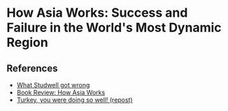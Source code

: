 # How Asia Works: Success and Failure in the World's Most Dynamic Region

## References

- [What Studwell got wrong](https://www.noahpinion.blog/p/what-studwell-got-wrong)
- [Book Review: How Asia Works](https://astralcodexten.substack.com/p/book-review-how-asia-works)
- [Turkey, you were doing so well! (repost)](https://www.noahpinion.blog/p/turkey-you-were-doing-so-well-repost)